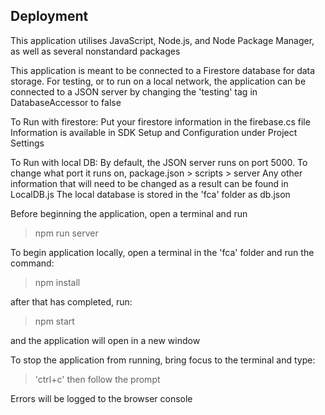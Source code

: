 
## Deployment

This application utilises JavaScript, Node.js, and Node Package Manager, as well as several nonstandard packages

This application is meant to be connected to a Firestore database for data storage.
For testing, or to run on a local network, the application can be connected to a JSON server by changing the 'testing' tag in DatabaseAccessor to false

To Run with firestore:
Put your firestore information in the firebase.cs file
Information is available in SDK Setup and Configuration under Project Settings

To Run with local DB:
By default, the JSON server runs on port 5000. To change what port it runs on, package.json > scripts > server
Any other information that will need to be changed as a result can be found in LocalDB.js
The local database is stored in the 'fca' folder as db.json

Before beginning the application, open a terminal and run 

> npm run server

To begin application locally, open a terminal in the 'fca' folder and run the command:

> npm install

after that has completed, run:

> npm start

and the application will open in a new window


To stop the application from running, bring focus to the terminal and type:
> 'ctrl+c'
then follow the prompt

Errors will be logged to the browser console
